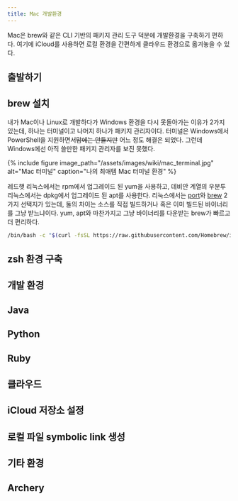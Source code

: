 ```yaml
---
title: Mac 개발환경
---
```


Mac은 brew와 같은 CLI 기반의 패키지 관리 도구 덕분에 개발환경을 구축하기 편하다. 여기에 iCloud를 사용하면 로컬 환경을 간편하게 클라우드 환경으로 옮겨놓을 수 있다.

## 출발하기

## brew 설치

내가 Mac이나 Linux로 개발하다가 Windows 환경을 다시 못돌아가는 이유가 2가지 있는데, 하나는 터미널이고 나머지 하나가 패키지 관리자이다. 터미널은 Windows에서 PowerShell을 지원하면서~~맘에는 안들지만~~ 어느 정도 해결은 되었다. 그런데 Windows에선 아직 쓸만한 패키지 관리자를 보진 못했다.

{% include figure image_path="/assets/images/wiki/mac_terminal.jpg" alt="Mac 터미널" caption="나의 최애템 Mac 터미널 환경" %}

레드햇 리눅스에서는 rpm에서 업그레이드 된 yum을 사용하고, 데비안 계열의 우분투 리눅스에서는 dpkg에서 업그레이드 된 apt를 사용한다. 리눅스에서는 [port](https://www.macports.org/)와 [brew](https://brew.sh/) 2가지 선택지가 있는데, 둘의 차이는 소스를 직접 빌드하거나 혹은 이미 빌드된 바이너리를 그냥 받느냐이다. yum, apt와 마찬가지고 그냥 바이너리를 다운받는 brew가 빠르고 더 편리하다.

```sh
/bin/bash -c "$(curl -fsSL https://raw.githubusercontent.com/Homebrew/install/master/install.sh)"
```

## zsh 환경 구축

## 개발 환경

## Java

## Python

## Ruby

## 클라우드

## iCloud 저장소 설정

## 로컬 파일 symbolic link 생성

## 기타 환경

## Archery

